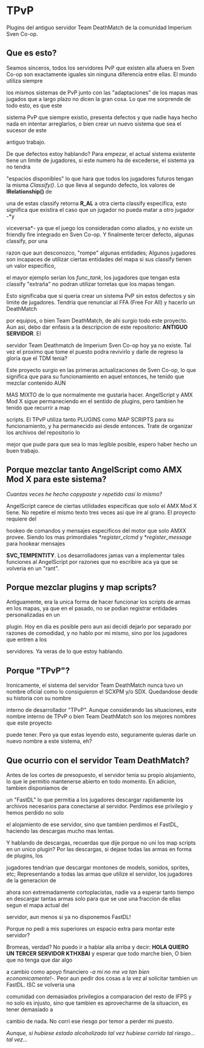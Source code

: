 # TPvP
Plugins del antiguo servidor Team DeathMatch de la comunidad Imperium Sven Co-op.
## Que es esto?
Seamos sinceros, todos los servidores PvP que existen alla afuera en Sven Co-op son exactamente iguales sin ninguna diferencia entre ellas. El mundo utiliza siempre 

los mismos sistemas de PvP junto con las "adaptaciones" de los mapas mas jugados que a largo plazo no dicen la gran cosa. Lo que me sorprende de todo esto, es que este 

sistema PvP que siempre existio, presenta defectos y que nadie haya hecho nada en intentar arreglarlos, o bien crear un nuevo sistema que sea el sucesor de este 

antiguo trabajo.

De que defectos estoy hablando? Para empezar, el actual sistema existente tiene un limite de jugadores, si este numero ha de excederse, el sistema ya no tendra 

"espacios disponibles" lo que hara que todos los jugadores futuros tengan la misma *Classify()*. Lo que lleva al segundo defecto, los valores de **IRelationship()** de 

una de estas classify retorna **R_AL** a otra cierta classify especifica, esto significa que existira el caso que un jugador no pueda matar a otro jugador -*y 

viceversa*- ya que el juego los consideradan como aliados, y no existe un friendly fire integrado en Sven Co-op. Y finalmente tercer defecto, algunas classify, por una 

razon que aun desconozco, "rompe" algunas entidades; Algunos jugadores son incapaces de utilizar ciertas entidades del mapa si sus classify tienen un valor especifico, 

el mayor ejemplo serian los *func_tank*, los jugadores que tengan esta classify "extraña" no podran utilizar torretas que los mapas tengan.

Esto significaba que si queria crear un sistema PvP sin estos defectos y sin limite de jugadores. Tendria que renunciar al FFA (Free For All) y hacerlo un DeathMatch 

por equipos, o bien Team DeathMatch, de ahi surgio todo este proyecto. Aun asi, debo dar enfasis a la descripcion de este repositorio: **ANTIGUO SERVIDOR**. El 

servidor Team Deathmatch de Imperium Sven Co-op hoy ya no existe. Tal vez el proximo que tome el puesto podra revivirlo y darle de regreso la gloria que el TDM tenia?

Este proyecto surgio en las primeras actualizaciones de Sven Co-op, lo que significa que para su funcionamiento en aquel entonces, he tenido que mezclar contenido AUN 

MAS MIXTO de lo que normalmente me gustaria hacer. AngelScript y AMX Mod X sigue permaneciendo en el sentido de plugins, pero tambien he tenido que recurrir a map 

scripts. El TPvP utiliza tanto PLUGINS como MAP SCRIPTS para su funcionamiento, y ha permanecido asi desde entonces. Trate de organizar los archivos del repositorio lo 

mejor que pude para que sea lo mas legible posible, espero haber hecho un buen trabajo.
## Porque mezclar tanto AngelScript como AMX Mod X para este sistema?
_Cuantas veces he hecho copypaste y repetido casi lo mismo?_

AngelScript carece de ciertas utilidades especificas que solo el AMX Mod X tiene. No repetire el mismo texto tres veces asi que ire al grano. El proyecto requiere del 

hookeo de comandos y mensajes especificos del motor que solo AMXX provee. Siendo los mas primordiales **register_clcmd* y **register_message* para hookear mensajes 

**SVC_TEMPENTITY**. Los desarrolladores jamas van a implementar tales funciones al AngelScript por razones que no escribire aca ya que se volveria en un "rant".
## Porque mezclar plugins y map scripts?
Antiguamente, era la unica forma de hacer funcionar los scripts de armas en los mapas, ya que en el pasado, no se podian registrar entidades personalizadas en un 

plugin. Hoy en dia es posible pero aun asi decidi dejarlo por separado por razones de comodidad, y no hablo por mi mismo, sino por los jugadores que entren a los 

servidores. Ya veras de lo que estoy hablando.
## Porque "TPvP"?
Ironicamente, el sistema del servidor Team DeathMatch nunca tuvo un nombre oficial como lo consiguieron el SCXPM y/o SDX. Quedandose desde su historia con su nombre 

interno de desarrollador "TPvP". Aunque considerando las situaciones, este nombre interno de TPvP o bien Team DeathMatch son los mejores nombres que este proyecto 

puede tener. Pero ya que estas leyendo esto, seguramente quieras darle un nuevo nombre a este sistema, eh?
## Que ocurrio con el servidor Team DeathMatch?
Antes de los cortes de presopuesto, el servidor tenia su propio alojamiento, lo que le permitio mantenerse abierto en todo momento. En adicion, tambien disponiamos de 

un "FastDL" lo que permitia a los jugadores descargar rapidamente los archivos necesarios para conectarse al servidor. Perdimos ese privilegio y hemos perdido no solo 

el alojamiento de ese servidor, sino que tambien perdimos el FastDL, haciendo las descargas mucho mas lentas.

Y hablando de descargas, recuerdas que dije porque no uni los map scripts en un unico plugin? Por las descargas, si dejase todas las armas en forma de plugins, los 

jugadores tendrian que descargar montones de models, sonidos, sprites, etc; Representando a todas las armas que utilize el servidor, los jugadores de la generacion de 

ahora son extremadamente cortoplacistas, nadie va a esperar tanto tiempo en descargar tantas armas solo para que se use una fraccion de ellas segun el mapa actual del 

servidor, aun menos si ya no disponemos FastDL!

Porque no pedi a mis superiores un espacio extra para montar este servidor?

Bromeas, verdad? No puedo ir a hablar alla arriba y decir: **HOLA QUIERO UN TERCER SERVIDOR KTHXBAI** y esperar que todo marche bien, O bien que no tenga que dar algo 

a cambio como apoyo financiero -*a mi no me va tan bien economicamente!*-. Peor aun pedir dos cosas a la vez al solicitar tambien un FastDL. ISC se volveria una 

comunidad con demasiados privilegios a comparacion del resto de IFPS y no solo es injusto, sino que tambien es aprovecharme de la situacion, es tener demasiado a 

cambio de nada. No corri ese riesgo por temor a perder mi puesto.

_Aunque, si hubiese estado alcoholizado tal vez hubiese corrido tal riesgo... tal vez..._
